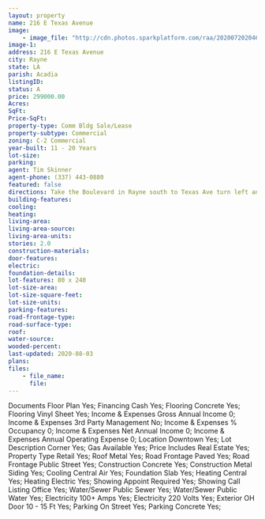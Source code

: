 ```yaml
---
layout: property
name: 216 E Texas Avenue  
image:
    - image_file: "http://cdn.photos.sparkplatform.com/raa/20200720204612615215000000.jpg"
image-1:
address: 216 E Texas Avenue 
city: Rayne
state: LA
parish: Acadia
listingID: 
status: A
price: 299000.00
Acres: 
SqFt: 
Price-SqFt: 
property-type: Comm Bldg Sale/Lease
property-subtype: Commercial
zoning: C-2 Commercial
year-built: 11 - 20 Years
lot-size: 
parking: 
agent: Tim Skinner
agent-phone: (337) 443-0880
featured: false
directions: Take the Boulevard in Rayne south to Texas Ave turn left and go 2 blocks on Texas Ave and the building is on the right.
building-features: 
cooling: 
heating: 
living-area: 
living-area-source: 
living-area-units: 
stories: 2.0
construction-materials: 
door-features: 
electric: 
foundation-details: 
lot-features: 80 x 240
lot-size-area: 
lot-size-square-feet: 
lot-size-units: 
parking-features: 
road-frontage-type: 
road-surface-type: 
roof: 
water-source: 
wooded-percent: 
last-updated: 2020-08-03
plans: 
files:
    - file_name:
      file:
---
```

Documents	Floor Plan	Yes;
Financing	Cash	Yes;
Flooring	Concrete	Yes;
Flooring	Vinyl Sheet	Yes;
Income & Expenses	Gross Annual Income	0;
Income & Expenses	3rd Party Management	No;
Income & Expenses	% Occupancy	0;
Income & Expenses	Net Annual Income	0;
Income & Expenses	Annual Operating Expense	0;
Location	Downtown	Yes;
Lot Description	Corner	Yes;
Gas	Available	Yes;
Price Includes	Real Estate	Yes;
Property Type	Retail	Yes;
Roof	Metal	Yes;
Road Frontage	Paved	Yes;
Road Frontage	Public Street	Yes;
Construction	Concrete	Yes;
Construction	Metal Siding	Yes;
Cooling	Central Air	Yes;
Foundation	Slab	Yes;
Heating	Central	Yes;
Heating	Electric	Yes;
Showing	Appoint Required	Yes;
Showing	Call Listing Office	Yes;
Water/Sewer	Public Sewer	Yes;
Water/Sewer	Public Water	Yes;
Electricity	100+ Amps	Yes;
Electricity	220 Volts	Yes;
Exterior	OH Door 10 - 15 Ft	Yes;
Parking	On Street	Yes;
Parking	Concrete	Yes;

